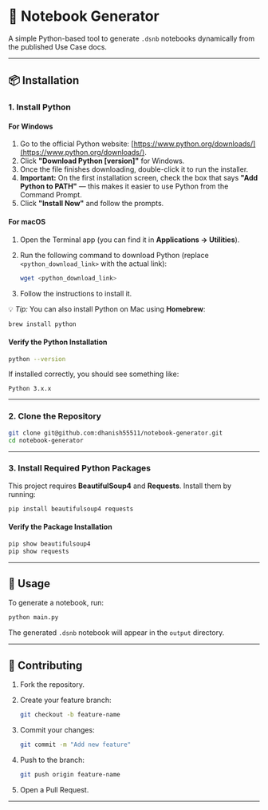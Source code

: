 # 📓 Notebook Generator

A simple Python-based tool to generate `.dsnb` notebooks dynamically from the published Use Case docs.  

---

## 📦 Installation

### 1. Install Python

#### For Windows
1. Go to the official Python website: [https://www.python.org/downloads/](https://www.python.org/downloads/).
2. Click **"Download Python [version]"** for Windows.
3. Once the file finishes downloading, double-click it to run the installer.
4. **Important:** On the first installation screen, check the box that says **"Add Python to PATH"** — this makes it easier to use Python from the Command Prompt.
5. Click **"Install Now"** and follow the prompts.

#### For macOS
1. Open the Terminal app (you can find it in **Applications → Utilities**).
2. Run the following command to download Python (replace `<python_download_link>` with the actual link):
   ```bash
   wget <python_download_link>
   ````

3. Follow the instructions to install it.

💡 *Tip:* You can also install Python on Mac using **Homebrew**:

```bash
brew install python
```

#### Verify the Python Installation

```bash
python --version
```

If installed correctly, you should see something like:

```
Python 3.x.x
```

---

### 2. Clone the Repository

```bash
git clone git@github.com:dhanish55511/notebook-generator.git
cd notebook-generator
```

---

### 3. Install Required Python Packages

This project requires **BeautifulSoup4** and **Requests**. Install them by running:

```bash
pip install beautifulsoup4 requests
```

#### Verify the Package Installation

```bash
pip show beautifulsoup4
pip show requests
```

---

## 🧪 Usage

To generate a notebook, run:

```bash
python main.py
```

The generated `.dsnb` notebook will appear in the `output` directory.

---

## 🤝 Contributing

1. Fork the repository.
2. Create your feature branch:

   ```bash
   git checkout -b feature-name
   ```
3. Commit your changes:

   ```bash
   git commit -m "Add new feature"
   ```
4. Push to the branch:

   ```bash
   git push origin feature-name
   ```
5. Open a Pull Request.

---
